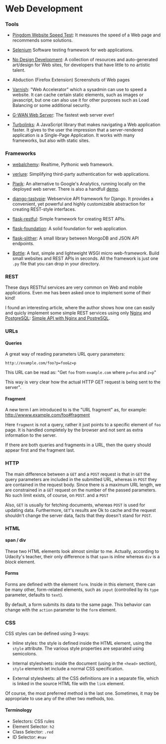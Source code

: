 Web Development
===============

### Tools

   * [Pingdom Website Speed Test](https://tools.pingdom.com/):
     It measures the speed of a Web page and recommends some solutions.

   * [Selenium](http://seleniumhq.org/)
     Software testing framework for web applications.

   * [No Design Development](https://nodesign.dev/):
     A collection of resources and auto-generated art/design for Web sites, for
     developers that have little to no artistic talent.

   * Abduction (Firefox Extension)
     Screenshots of Web pages

   * [Varnish](https://www.varnish-cache.org/): "Web Accelerator" which a
     sysadmin can use to speed a website.  It can cache certain static
     elements, such as images or javascript, but one can also use it for
     other purposes such as Load Balancing or some additional security.

   * [G-WAN Web Server](http://gwan.com/):
     The fastest web server ever!

   * [Turbolinks](https://github.com/turbolinks/turbolinks):
     A JavaScript library that makes navigating a Web application faster.
     It gives to the user the impression that a server-rendered application is a
     Single-Page Application.  It works with many frameworks, but also with
     static sites.


### Frameworks

   * [webalchemy](https://github.com/skariel/webalchemy):
     Realtime, Pythonic web framework.

   * [verlure](https://github.com/bbangert/velruse):
     Simplifying third-party authentication for web applications.

   * [Piwik](http://piwik.org/): An alternative to Google's Analytics,
     running locally on the deployed web server.  There is also a handfull
     [demo](http://demo.piwik.org/).

   * [django-tastypie](http://tastypieapi.org/):
     Webservice API framework for Django. It provides a convenient, yet
     powerful and highly customizable abstraction for creating REST-style
     interfaces.

   * [flask-restful](https://github.com/twilio/flask-restful):
     Simple framework for creating REST APIs.

   * [flask-foundation](https://github.com/JackStouffer/Flask-Foundation):
     A solid foundation for web application.

   * [flask-slither](http://github.com/gevious/flask_slither):
   A small library between MongoDB and JSON API endpoints.


   * [Bottle](http://bottlepy.org/):
   A fast, simple and lightweight WSGI micro web-framework.  Build small
   websites and REST APIs in seconds.  All the framework is just one `.py` file
   that you can drop in your directory.


### REST

These days RESTful services are very common on Web and mobile applications.
Even me has been asked once to implement some of their kind!

I found an interesting article, where the author shows how one can easily and
quicly implement some simple REST services using only
[Nginx](http://nginx.org/) and [PostgreSQL](http://www.postgresql.org/):
[Simple API with Nginx and PostreSQL](http://rny.io/nginx/postgresql/2013/07/26/simple-api-with-nginx-and-postgresql.html).

### URLs

#### Queries

A great way of reading parameters URL query parameters:

    http://example.com/foo?p=foo&z=p

This URL can be read as: "Get `foo` from `example.com` where
`p=foo` and `z=p`"

This way is very clear how the actual HTTP GET request is
being sent to the server".

#### Fragment

A new term I am introduced to is the "URL fragment" as, for example:
    http://wwww.example.com/foo#fragment

Here `fragment` is not a query, rather it just points to a specific
element of `foo` page.  It is handled completely by the browser and
not sent as extra information to the server.

If there are both queries and fragments in a URL, then the query
should appear first and the fragment last.

### HTTP

The main difference between a `GET` and a `POST` request is that in `GET` the
query parameters are included in the submitted URL, whereas in `POST` they are
contained in the request body.  Since there is a maximum URL length, we are
constrained in a `GET` request on the number of the passed parameters.
No such limit exists, of course, on `POST`. and a `POST`

Also, `GET` is usually for fetching documents, whereas `POST` is used for
updating data.  Furthermore, `GET`'s results are Ok to cache and the request
shouldn't change the server data, facts that they doesn't stand for `POST`.

### HTML

#### span / div

These two HTML elements look almost similar to me.
Actually, according to Udacity's teacher, their only
difference is that `span` is _inline_ whereas `div`
is a _block_ element.

#### Forms

Forms are defined with the element `form`.  Inside in this element,
there can be many other, form-related elements, such as `input`
(controlled by its `type` parameter, defaults to `text`).

By default, a form submits its data to the same page.  This behavior
can change with the `action` parameter to the `form` element.

### CSS

CSS styles can be defined using 3-ways:
 - Inline styles: the style is defined inside the HTML element,
   using the `style` attribute.
   The various style properties are separated using semicolons.

 - Internal stylesheets: inside the document (using in the `<head>` section),
   `style` elements let include a normal CSS specification.

 - External stylesheets: all the CSS definitions are in a separate file,
   which is linked in the source HTML file with the `link` element.

Of course, the most preferred method is the last one.
Sometimes, it may be appropriate to use any of the other two methods, too.

#### Terminology

 - Selectors: CSS rules
 - Element Selector:	`h2`
 - Class Selector:	`.red`
 - ID Selector:		`#nav`
